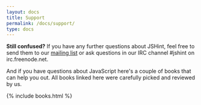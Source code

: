 ```yaml
---
layout: docs
title: Support
permalink: /docs/support/
type: docs
---
```


**Still confused?** If you have any further questions about JSHint, feel free to send them to
our [mailing list](http://groups.google.com/group/jshint/) or ask questions
in our IRC channel #jshint on irc.freenode.net.

And if you have questions about JavaScript here's a couple of books that can help you out.
All books linked here were carefully picked and reviewed by us.

{% include books.html %}